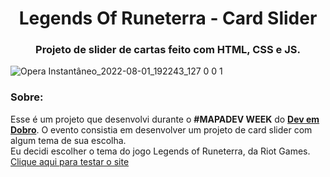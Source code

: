 <h1 align="center">Legends Of Runeterra - Card Slider</h1>
<h3 align="center">Projeto de slider de cartas feito com HTML, CSS e JS.</h3>

![Opera Instantâneo_2022-08-01_192243_127 0 0 1](https://user-images.githubusercontent.com/101012380/182256663-b391da0f-5066-4796-997b-a7c5ff47ef4f.png)
### Sobre:
Esse é um projeto que desenvolvi durante o **#MAPADEV WEEK** do <a href="https://youtube.com/Dev em Dobro" target="_blank">**Dev em Dobro**</a>. O evento consistia em desenvolver um projeto de card slider com algum tema de sua escolha.
<br>
Eu decidi escolher o tema do jogo Legends of Runeterra, da Riot Games.<br>
<a href="https://jhonfxa.github.io/legends-of-runeterra/" target="_blank">Clique aqui para testar o site</a>

